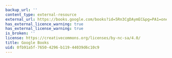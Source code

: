 ```yaml
---
backup_url: ''
content_type: external-resource
external_url: https://books.google.com/books?id=5Rn3CgDAymEC&pg=PA1=onepage#v=onepage&q&f=false
has_external_licence_warning: true
has_external_license_warning: true
is_broken: ''
license: https://creativecommons.org/licenses/by-nc-sa/4.0/
title: Google Books
uid: 0fb91a5f-7650-4296-b119-44039d6c10c9
---
```


